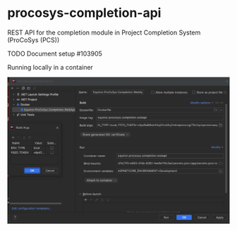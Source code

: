 # procosys-completion-api
REST API for the completion module in Project Completion System (ProCoSys (PCS))

TODO Document setup #103905



Running locally in a container

![img.png](img.png)